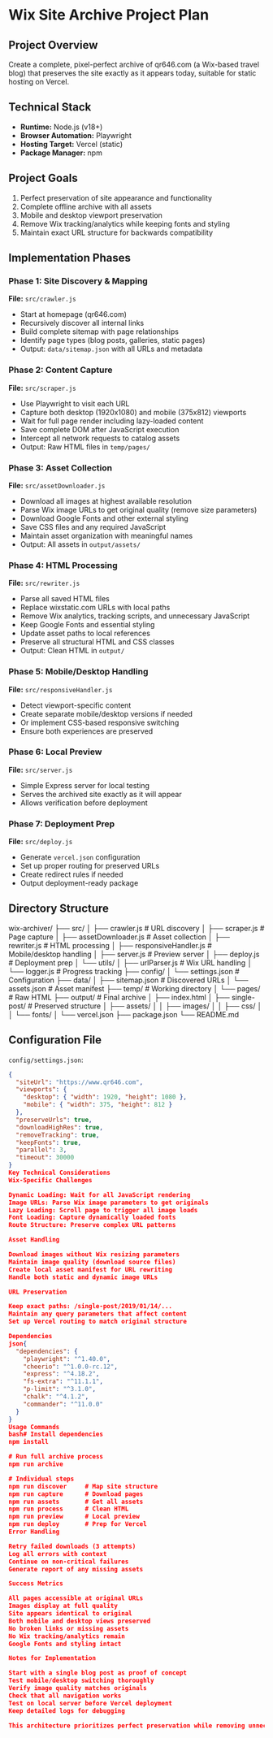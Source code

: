 # Wix Site Archive Project Plan

## Project Overview

Create a complete, pixel-perfect archive of qr646.com (a Wix-based travel blog) that preserves the site exactly as it appears today, suitable for static hosting on Vercel.

## Technical Stack

- **Runtime:** Node.js (v18+)
- **Browser Automation:** Playwright
- **Hosting Target:** Vercel (static)
- **Package Manager:** npm

## Project Goals

1. Perfect preservation of site appearance and functionality
2. Complete offline archive with all assets
3. Mobile and desktop viewport preservation
4. Remove Wix tracking/analytics while keeping fonts and styling
5. Maintain exact URL structure for backwards compatibility

## Implementation Phases

### Phase 1: Site Discovery & Mapping

**File:** `src/crawler.js`

- Start at homepage (qr646.com)
- Recursively discover all internal links
- Build complete sitemap with page relationships
- Identify page types (blog posts, galleries, static pages)
- Output: `data/sitemap.json` with all URLs and metadata

### Phase 2: Content Capture

**File:** `src/scraper.js`

- Use Playwright to visit each URL
- Capture both desktop (1920x1080) and mobile (375x812) viewports
- Wait for full page render including lazy-loaded content
- Save complete DOM after JavaScript execution
- Intercept all network requests to catalog assets
- Output: Raw HTML files in `temp/pages/`

### Phase 3: Asset Collection

**File:** `src/assetDownloader.js`

- Download all images at highest available resolution
- Parse Wix image URLs to get original quality (remove size parameters)
- Download Google Fonts and other external styling
- Save CSS files and any required JavaScript
- Maintain asset organization with meaningful names
- Output: All assets in `output/assets/`

### Phase 4: HTML Processing

**File:** `src/rewriter.js`

- Parse all saved HTML files
- Replace wixstatic.com URLs with local paths
- Remove Wix analytics, tracking scripts, and unnecessary JavaScript
- Keep Google Fonts and essential styling
- Update asset paths to local references
- Preserve all structural HTML and CSS classes
- Output: Clean HTML in `output/`

### Phase 5: Mobile/Desktop Handling

**File:** `src/responsiveHandler.js`

- Detect viewport-specific content
- Create separate mobile/desktop versions if needed
- Or implement CSS-based responsive switching
- Ensure both experiences are preserved

### Phase 6: Local Preview

**File:** `src/server.js`

- Simple Express server for local testing
- Serves the archived site exactly as it will appear
- Allows verification before deployment

### Phase 7: Deployment Prep

**File:** `src/deploy.js`

- Generate `vercel.json` configuration
- Set up proper routing for preserved URLs
- Create redirect rules if needed
- Output deployment-ready package

## Directory Structure

wix-archiver/
├── src/
│ ├── crawler.js # URL discovery
│ ├── scraper.js # Page capture
│ ├── assetDownloader.js # Asset collection
│ ├── rewriter.js # HTML processing
│ ├── responsiveHandler.js # Mobile/desktop handling
│ ├── server.js # Preview server
│ ├── deploy.js # Deployment prep
│ └── utils/
│ ├── urlParser.js # Wix URL handling
│ └── logger.js # Progress tracking
├── config/
│ └── settings.json # Configuration
├── data/
│ ├── sitemap.json # Discovered URLs
│ └── assets.json # Asset manifest
├── temp/ # Working directory
│ └── pages/ # Raw HTML
├── output/ # Final archive
│ ├── index.html
│ ├── single-post/ # Preserved structure
│ ├── assets/
│ │ ├── images/
│ │ ├── css/
│ │ └── fonts/
│ └── vercel.json
├── package.json
└── README.md

## Configuration File

`config/settings.json`:

```json
{
  "siteUrl": "https://www.qr646.com",
  "viewports": {
    "desktop": { "width": 1920, "height": 1080 },
    "mobile": { "width": 375, "height": 812 }
  },
  "preserveUrls": true,
  "downloadHighRes": true,
  "removeTracking": true,
  "keepFonts": true,
  "parallel": 3,
  "timeout": 30000
}
Key Technical Considerations
Wix-Specific Challenges

Dynamic Loading: Wait for all JavaScript rendering
Image URLs: Parse Wix image parameters to get originals
Lazy Loading: Scroll page to trigger all image loads
Font Loading: Capture dynamically loaded fonts
Route Structure: Preserve complex URL patterns

Asset Handling

Download images without Wix resizing parameters
Maintain image quality (download source files)
Create local asset manifest for URL rewriting
Handle both static and dynamic image URLs

URL Preservation

Keep exact paths: /single-post/2019/01/14/...
Maintain any query parameters that affect content
Set up Vercel routing to match original structure

Dependencies
json{
  "dependencies": {
    "playwright": "^1.40.0",
    "cheerio": "^1.0.0-rc.12",
    "express": "^4.18.2",
    "fs-extra": "^11.1.1",
    "p-limit": "^3.1.0",
    "chalk": "^4.1.2",
    "commander": "^11.0.0"
  }
}
Usage Commands
bash# Install dependencies
npm install

# Run full archive process
npm run archive

# Individual steps
npm run discover     # Map site structure
npm run capture      # Download pages
npm run assets       # Get all assets
npm run process      # Clean HTML
npm run preview      # Local preview
npm run deploy       # Prep for Vercel
Error Handling

Retry failed downloads (3 attempts)
Log all errors with context
Continue on non-critical failures
Generate report of any missing assets

Success Metrics

All pages accessible at original URLs
Images display at full quality
Site appears identical to original
Both mobile and desktop views preserved
No broken links or missing assets
No Wix tracking/analytics remain
Google Fonts and styling intact

Notes for Implementation

Start with a single blog post as proof of concept
Test mobile/desktop switching thoroughly
Verify image quality matches originals
Check that all navigation works
Test on local server before Vercel deployment
Keep detailed logs for debugging

This architecture prioritizes perfect preservation while removing unnecessary Wix overhead. The modular design allows testing each phase independently.
```
